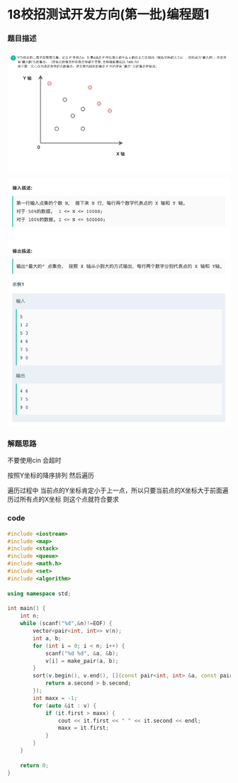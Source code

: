 # 18校招测试开发方向(第一批)编程题1   
### 题目描述   
![avatar](1.png)   

![avatar](2.png)

### 解题思路   

不要使用cin 会超时

按照Y坐标的降序排列 然后遍历

遍历过程中 当前点的Y坐标肯定小于上一点，所以只要当前点的X坐标大于前面遍历过所有点的X坐标 则这个点就符合要求

### code    

```cpp    
#include <iostream>
#include <map>
#include <stack>
#include <queue>
#include <math.h>
#include <set>
#include <algorithm>

using namespace std;

int main() {
    int n;
    while (scanf("%d",&n)!=EOF) {
        vector<pair<int, int>> v(n);
        int a, b;
        for (int i = 0; i < n; i++) {
            scanf("%d %d", &a, &b);
            v[i] = make_pair(a, b);
        }
        sort(v.begin(), v.end(), [](const pair<int, int> &a, const pair<int, int> &b) {
            return a.second > b.second;
        });
        int maxx = -1;
        for (auto &it : v) {
            if (it.first > maxx) {
                cout << it.first << " " << it.second << endl;
                maxx = it.first;
            }
        }
    }

    return 0;
}
```
